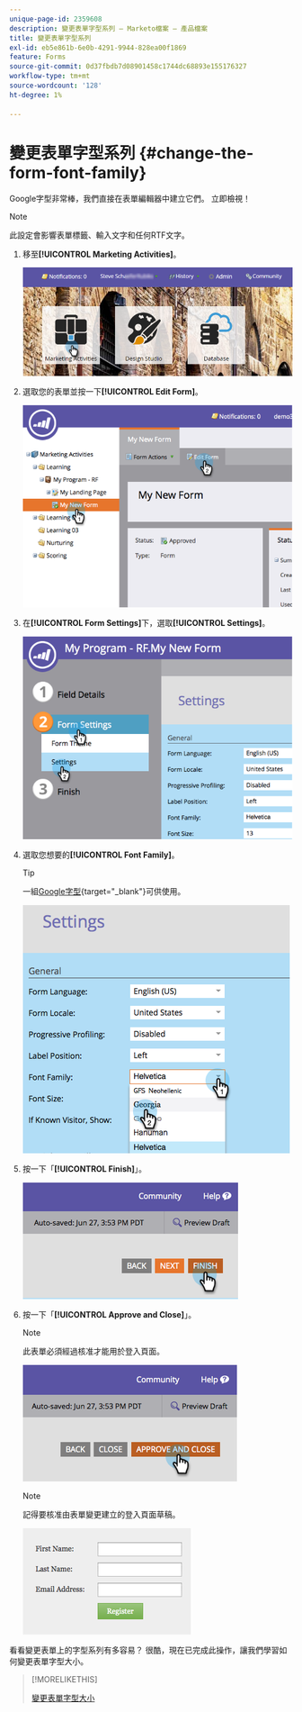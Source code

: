 ```yaml
---
unique-page-id: 2359608
description: 變更表單字型系列 — Marketo檔案 — 產品檔案
title: 變更表單字型系列
exl-id: eb5e861b-6e0b-4291-9944-828ea00f1869
feature: Forms
source-git-commit: 0d37fbdb7d08901458c1744dc68893e155176327
workflow-type: tm+mt
source-wordcount: '128'
ht-degree: 1%

---
```


# 變更表單字型系列 {#change-the-form-font-family}

Google字型非常棒，我們直接在表單編輯器中建立它們。 立即檢視！

>[!NOTE]
>
>此設定會影響表單標籤、輸入文字和任何RTF文字。

1. 移至&#x200B;**[!UICONTROL Marketing Activities]**。

   ![](assets/login-marketing-activities.png)

1. 選取您的表單並按一下&#x200B;**[!UICONTROL Edit Form]**。

   ![](assets/image2014-9-15-15-3a47-3a27.png)

1. 在&#x200B;**[!UICONTROL Form Settings]**&#x200B;下，選取&#x200B;**[!UICONTROL Settings]**。

   ![](assets/image2014-9-15-15-3a47-3a56.png)

1. 選取您想要的&#x200B;**[!UICONTROL Font Family]**。

   >[!TIP]
   >
   >一組[Google字型](https://fonts.google.com/){target="_blank"}可供使用。

   ![](assets/image2014-9-15-16-3a0-3a8.png)

1. 按一下「**[!UICONTROL Finish]**」。

   ![](assets/image2014-9-15-16-3a0-3a15.png)

1. 按一下「**[!UICONTROL Approve and Close]**」。

   >[!NOTE]
   >
   >此表單必須經過核准才能用於登入頁面。

   ![](assets/image2014-9-15-16-3a1-3a28.png)

   >[!NOTE]
   >
   >記得要核准由表單變更建立的登入頁面草稿。

   ![](assets/image2014-9-15-16-3a2-3a1.png)

看看變更表單上的字型系列有多容易？ 很酷，現在已完成此操作，讓我們學習如何變更表單字型大小。

>[!MORELIKETHIS]
>
>[變更表單字型大小](/help/marketo/product-docs/demand-generation/forms/form-design/change-the-form-font-size.md)

